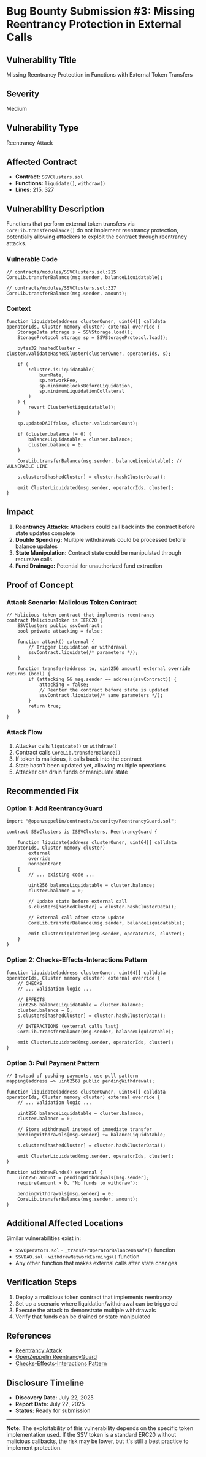 # Bug Bounty Submission #3: Missing Reentrancy Protection in External Calls

## Vulnerability Title
Missing Reentrancy Protection in Functions with External Token Transfers

## Severity
Medium

## Vulnerability Type
Reentrancy Attack

## Affected Contract
- **Contract:** `SSVClusters.sol`
- **Functions:** `liquidate()`, `withdraw()`
- **Lines:** 215, 327

## Vulnerability Description

Functions that perform external token transfers via `CoreLib.transferBalance()` do not implement reentrancy protection, potentially allowing attackers to exploit the contract through reentrancy attacks.

### Vulnerable Code

```solidity
// contracts/modules/SSVClusters.sol:215
CoreLib.transferBalance(msg.sender, balanceLiquidatable);

// contracts/modules/SSVClusters.sol:327
CoreLib.transferBalance(msg.sender, amount);
```

### Context

```solidity
function liquidate(address clusterOwner, uint64[] calldata operatorIds, Cluster memory cluster) external override {
    StorageData storage s = SSVStorage.load();
    StorageProtocol storage sp = SSVStorageProtocol.load();

    bytes32 hashedCluster = cluster.validateHashedCluster(clusterOwner, operatorIds, s);

    if (
        !cluster.isLiquidatable(
            burnRate,
            sp.networkFee,
            sp.minimumBlocksBeforeLiquidation,
            sp.minimumLiquidationCollateral
        )
    ) {
        revert ClusterNotLiquidatable();
    }

    sp.updateDAO(false, cluster.validatorCount);

    if (cluster.balance != 0) {
        balanceLiquidatable = cluster.balance;
        cluster.balance = 0;
    }

    CoreLib.transferBalance(msg.sender, balanceLiquidatable); // VULNERABLE LINE

    s.clusters[hashedCluster] = cluster.hashClusterData();

    emit ClusterLiquidated(msg.sender, operatorIds, cluster);
}
```

## Impact

1. **Reentrancy Attacks:** Attackers could call back into the contract before state updates complete
2. **Double Spending:** Multiple withdrawals could be processed before balance updates
3. **State Manipulation:** Contract state could be manipulated through recursive calls
4. **Fund Drainage:** Potential for unauthorized fund extraction

## Proof of Concept

### Attack Scenario: Malicious Token Contract

```solidity
// Malicious token contract that implements reentrancy
contract MaliciousToken is IERC20 {
    SSVClusters public ssvContract;
    bool private attacking = false;
    
    function attack() external {
        // Trigger liquidation or withdrawal
        ssvContract.liquidate(/* parameters */);
    }
    
    function transfer(address to, uint256 amount) external override returns (bool) {
        if (attacking && msg.sender == address(ssvContract)) {
            attacking = false;
            // Reenter the contract before state is updated
            ssvContract.liquidate(/* same parameters */);
        }
        return true;
    }
}
```

### Attack Flow

1. Attacker calls `liquidate()` or `withdraw()`
2. Contract calls `CoreLib.transferBalance()`
3. If token is malicious, it calls back into the contract
4. State hasn't been updated yet, allowing multiple operations
5. Attacker can drain funds or manipulate state

## Recommended Fix

### Option 1: Add ReentrancyGuard

```solidity
import "@openzeppelin/contracts/security/ReentrancyGuard.sol";

contract SSVClusters is ISSVClusters, ReentrancyGuard {
    
    function liquidate(address clusterOwner, uint64[] calldata operatorIds, Cluster memory cluster) 
        external 
        override 
        nonReentrant 
    {
        // ... existing code ...
        
        uint256 balanceLiquidatable = cluster.balance;
        cluster.balance = 0;
        
        // Update state before external call
        s.clusters[hashedCluster] = cluster.hashClusterData();
        
        // External call after state update
        CoreLib.transferBalance(msg.sender, balanceLiquidatable);
        
        emit ClusterLiquidated(msg.sender, operatorIds, cluster);
    }
}
```

### Option 2: Checks-Effects-Interactions Pattern

```solidity
function liquidate(address clusterOwner, uint64[] calldata operatorIds, Cluster memory cluster) external override {
    // CHECKS
    // ... validation logic ...
    
    // EFFECTS
    uint256 balanceLiquidatable = cluster.balance;
    cluster.balance = 0;
    s.clusters[hashedCluster] = cluster.hashClusterData();
    
    // INTERACTIONS (external calls last)
    CoreLib.transferBalance(msg.sender, balanceLiquidatable);
    
    emit ClusterLiquidated(msg.sender, operatorIds, cluster);
}
```

### Option 3: Pull Payment Pattern

```solidity
// Instead of pushing payments, use pull pattern
mapping(address => uint256) public pendingWithdrawals;

function liquidate(address clusterOwner, uint64[] calldata operatorIds, Cluster memory cluster) external override {
    // ... validation logic ...
    
    uint256 balanceLiquidatable = cluster.balance;
    cluster.balance = 0;
    
    // Store withdrawal instead of immediate transfer
    pendingWithdrawals[msg.sender] += balanceLiquidatable;
    
    s.clusters[hashedCluster] = cluster.hashClusterData();
    
    emit ClusterLiquidated(msg.sender, operatorIds, cluster);
}

function withdrawFunds() external {
    uint256 amount = pendingWithdrawals[msg.sender];
    require(amount > 0, "No funds to withdraw");
    
    pendingWithdrawals[msg.sender] = 0;
    CoreLib.transferBalance(msg.sender, amount);
}
```

## Additional Affected Locations

Similar vulnerabilities exist in:
- `SSVOperators.sol` - `_transferOperatorBalanceUnsafe()` function
- `SSVDAO.sol` - `withdrawNetworkEarnings()` function
- Any other function that makes external calls after state changes

## Verification Steps

1. Deploy a malicious token contract that implements reentrancy
2. Set up a scenario where liquidation/withdrawal can be triggered
3. Execute the attack to demonstrate multiple withdrawals
4. Verify that funds can be drained or state manipulated

## References

- [Reentrancy Attack](https://consensys.net/diligence/attacks/reentrancy/)
- [OpenZeppelin ReentrancyGuard](https://docs.openzeppelin.com/contracts/4.x/api/security#ReentrancyGuard)
- [Checks-Effects-Interactions Pattern](https://docs.soliditylang.org/en/latest/security-considerations.html#use-the-checks-effects-interactions-pattern)

## Disclosure Timeline

- **Discovery Date:** July 22, 2025
- **Report Date:** July 22, 2025
- **Status:** Ready for submission

---

**Note:** The exploitability of this vulnerability depends on the specific token implementation used. If the SSV token is a standard ERC20 without malicious callbacks, the risk may be lower, but it's still a best practice to implement protection. 